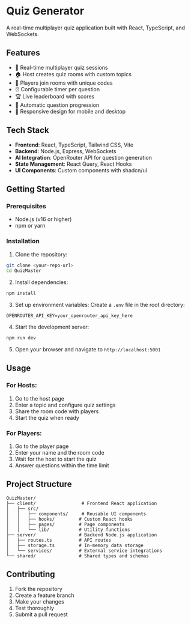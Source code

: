# Quiz Generator

A real-time multiplayer quiz application built with React, TypeScript, and WebSockets.

## Features

- 🎯 Real-time multiplayer quiz sessions
- 🏠 Host creates quiz rooms with custom topics
- 👥 Players join rooms with unique codes
- ⏰ Configurable timer per question
- 🏆 Live leaderboard with scores
- 🔄 Automatic question progression
- 📱 Responsive design for mobile and desktop

## Tech Stack

- **Frontend**: React, TypeScript, Tailwind CSS, Vite
- **Backend**: Node.js, Express, WebSockets
- **AI Integration**: OpenRouter API for question generation
- **State Management**: React Query, React Hooks
- **UI Components**: Custom components with shadcn/ui

## Getting Started

### Prerequisites

- Node.js (v16 or higher)
- npm or yarn

### Installation

1. Clone the repository:
```bash
git clone <your-repo-url>
cd QuizMaster
```

2. Install dependencies:
```bash
npm install
```

3. Set up environment variables:
Create a `.env` file in the root directory:
```env
OPENROUTER_API_KEY=your_openrouter_api_key_here
```

4. Start the development server:
```bash
npm run dev
```

5. Open your browser and navigate to `http://localhost:5001`

## Usage

### For Hosts:
1. Go to the host page
2. Enter a topic and configure quiz settings
3. Share the room code with players
4. Start the quiz when ready

### For Players:
1. Go to the player page
2. Enter your name and the room code
3. Wait for the host to start the quiz
4. Answer questions within the time limit

## Project Structure

```
QuizMaster/
├── client/                 # Frontend React application
│   ├── src/
│   │   ├── components/     # Reusable UI components
│   │   ├── hooks/         # Custom React hooks
│   │   ├── pages/         # Page components
│   │   └── lib/           # Utility functions
├── server/                # Backend Node.js application
│   ├── routes.ts          # API routes
│   ├── storage.ts         # In-memory data storage
│   └── services/          # External service integrations
└── shared/                # Shared types and schemas
```

## Contributing

1. Fork the repository
2. Create a feature branch
3. Make your changes
4. Test thoroughly
5. Submit a pull request

